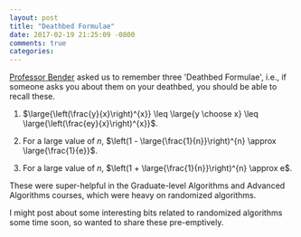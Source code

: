 ```yaml
---
layout: post
title: "Deathbed Formulae"
date: 2017-02-19 21:25:09 -0800
comments: true
categories:
---
```


<a href="http://www3.cs.stonybrook.edu/~bender/" target="_blank">Professor Bender</a> asked us to remember three 'Deathbed Formulae', i.e., if someone asks you about them on your deathbed, you should be able to recall these.

1. $\large{\left(\frac{y}{x}\right)^{x}} \leq \large{y \choose x} \leq \large{\left(\frac{ey}{x}\right)^{x}}$.

2. For a large value of $n$, $\left(1 - \large{\frac{1}{n}}\right)^{n} \approx \large{\frac{1}{e}}$.

3. For a large value of $n$, $\left(1 + \large{\frac{1}{n}}\right)^{n} \approx e$.

These were super-helpful in the Graduate-level Algorithms and Advanced Algorithms courses, which were heavy on randomized algorithms.

I might post about some interesting bits related to randomized algorithms some time soon, so wanted to share these pre-emptively.
